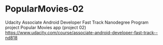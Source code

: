 # PopularMovies-02
Udacity Associate Android Developer Fast Track Nanodegree Program project Popular Movies app (project 02) https://www.udacity.com/course/associate-android-developer-fast-track--nd818
